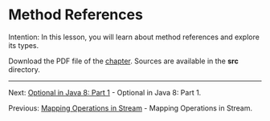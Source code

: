 # Method References

Intention: In this lesson, you will learn about method references and explore its types.

Download the PDF file of the [chapter](chapter_14.pdf). Sources are available in the <b>src</b> directory. 


<hr>

Next: [Optional in Java 8: Part 1](chapter_15.md "Optional in Java 8: Part 1") - Optional in Java 8: Part 1.

Previous: [Mapping Operations in Stream](chapter_13.md "Mapping Operations in Stream") - Mapping Operations in Stream.